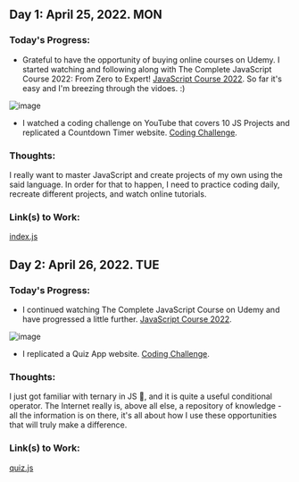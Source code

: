 ## Day 1: April 25, 2022. MON
### Today's Progress: 
* Grateful to have the opportunity of buying online courses on Udemy. I started watching and following along with The Complete JavaScript Course 2022: From Zero to Expert! [JavaScript Course 2022](https://www.udemy.com/course/the-complete-javascript-course/learn/lecture/22628657#overview). 
So far it's easy and I'm breezing through the vidoes. :) 

![image](https://user-images.githubusercontent.com/102761223/165196142-567dca95-ae50-4496-9c45-f021a69fa3f5.png)


* I watched a coding challenge on YouTube that covers 10 JS Projects and replicated a Countdown Timer website. [Coding Challenge](https://www.youtube.com/watch?v=dtKciwk_si4&ab_channel=FlorinPop).

### Thoughts:
I really want to master JavaScript and create projects of my own using the said language. In order for that to happen, I need to practice coding daily, recreate different projects, and watch online tutorials.

### Link(s) to Work:
[index.js](/index.js)

## Day 2: April 26, 2022. TUE

### Today's Progress:

* I continued watching The Complete JavaScript Course on Udemy and have progressed a little further. [JavaScript Course 2022](./https://www.udemy.com/course/the-complete-javascript-course/learn/lecture/22628657#overview).

![image](https://user-images.githubusercontent.com/102761223/165399559-f1753ace-1b5d-4364-a782-74cda78e3596.png)

* I replicated a Quiz App website. [Coding Challenge](./https://www.youtube.com/watch?v=dtKciwk_si4).

### Thoughts:

I just got familiar with ternary in JS 🥲, and it is quite a useful conditional operator. The Internet really is, above all else, a repository of knowledge - all the information is on there, it's all about how I use these opportunities that will truly make a difference.

### Link(s) to Work:

[quiz.js](/quiz.js)
